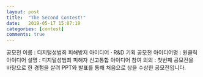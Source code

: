 ```yaml
---
layout: post
title:  "The Second Contest!"
date:   2019-05-17 15:07:19
categories: [contest]
comments: true
---
```

공모전 이름 : 디지털성범죄 피해방지 아이디어 · R&D 기획 공모전
아이디어명 : 원클릭
아이디어 설명 : 디지털성범죄 피해자 신고통합 아이디어
참여 의의 : 첫번째 공모전을 바탕으로 한 경험을 살려 PPT와 발표를 통해 처음으로 상을 수상한 공모전입니다.